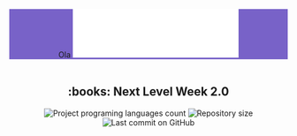 <div align="center" 
  style="
    background: #7862C8;"
> Ola
  <img 
    src="./web/src/assets/images/logo.svg" 
    alt="NextLavelWeek2" 
    title="Proffy"
    width="300"
  />
</div>

<br/>

<h2 align="center"> :books: Next Level Week 2.0 </h2>

<div align="center">
  <img alt="Project programing languages count" src="https://img.shields.io/github/languages/count/Sciencebit/proffy?color=5849BE">
  <img alt="Repository size" src="https://img.shields.io/github/repo-size/Sciencebit/proffy?color=5849BE">
  <img alt="Last commit on GitHub" src="https://img.shields.io/github/last-commit/Sciencebit/proffy?color=5849BE">
</div>
